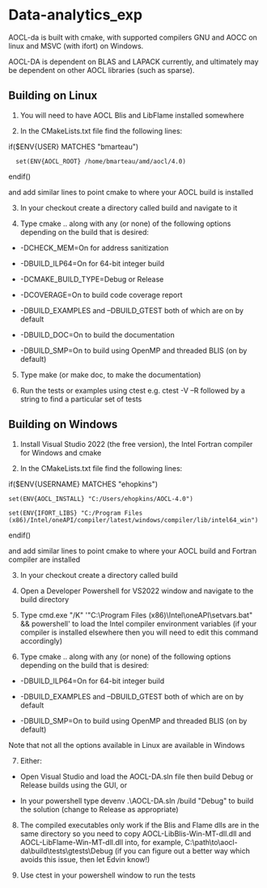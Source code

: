 # Data-analytics_exp

AOCL-da is built with cmake, with supported compilers GNU and AOCC on linux and MSVC (with ifort) on Windows. 

AOCL-DA is dependent on BLAS and LAPACK currently, and ultimately may be dependent on other AOCL libraries (such as sparse). 

## Building on Linux 

1. You will need to have AOCL Blis and LibFlame installed somewhere 

2. In the CMakeLists.txt file find the following lines: 

  if($ENV{USER} MATCHES "bmarteau") 

      set(ENV{AOCL_ROOT} /home/bmarteau/amd/aocl/4.0) 

  endif() 

and add similar lines to point cmake to where your AOCL build is installed 

3. In your checkout create a directory called build and navigate to it 

4. Type cmake .. along with any (or none) of the following options depending on the build that is desired: 

* -DCHECK_MEM=On for address sanitization 

* -DBUILD_ILP64=On for 64-bit integer build 

* -DCMAKE_BUILD_TYPE=Debug or Release 

* -DCOVERAGE=On to build code coverage report 

* -DBUILD_EXAMPLES and –DBUILD_GTEST both of which are on by default

* -DBUILD_DOC=On to build the documentation

* -DBUILD_SMP=On to build using OpenMP and threaded BLIS (on by default)

5. Type make (or make doc, to make the documentation)

6. Run the tests or examples using ctest e.g. ctest -V –R followed by a string to find a particular set of tests 

## Building on Windows 

1. Install Visual Studio 2022 (the free version), the Intel Fortran compiler for Windows and cmake 

2. In the CMakeLists.txt file find the following lines: 

  if($ENV{USERNAME} MATCHES "ehopkins") 

    set(ENV{AOCL_INSTALL} "C:/Users/ehopkins/AOCL-4.0") 

    set(ENV{IFORT_LIBS} "C:/Program Files (x86)/Intel/oneAPI/compiler/latest/windows/compiler/lib/intel64_win") 

  endif() 

and add similar lines to point cmake to where your AOCL build and Fortran compiler are installed 

3. In your checkout create a directory called build 

4. Open a Developer Powershell for VS2022 window and navigate to the build directory 

5. Type cmd.exe "/K" '"C:\Program Files (x86)\Intel\oneAPI\setvars.bat" && powershell' to load the Intel compiler environment variables (if your compiler is installed elsewhere then you will need to edit this command accordingly) 

6. Type cmake .. along with any (or none) of the following options depending on the build that is desired: 

* -DBUILD_ILP64=On for 64-bit integer build 

* -DBUILD_EXAMPLES and –DBUILD_GTEST both of which are on by default

* -DBUILD_SMP=On to build using OpenMP and threaded BLIS (on by default)

Note that not all the options available in Linux are available in Windows 

7. Either: 

* Open Visual Studio and load the AOCL-DA.sln file then build Debug or Release builds using the GUI, or 

* In your powershell type devenv .\AOCL-DA.sln /build "Debug" to build the solution (change to Release as appropriate) 

8. The compiled executables only work if the Blis and Flame dlls are in the same directory so you need to copy AOCL-LibBlis-Win-MT-dll.dll and AOCL-LibFlame-Win-MT-dll.dll into, for example, C:\path\to\aocl-da\build\tests\gtests\Debug (if you can figure out a better way which avoids this issue, then let Edvin know!) 

9. Use ctest in your powershell window to run the tests 